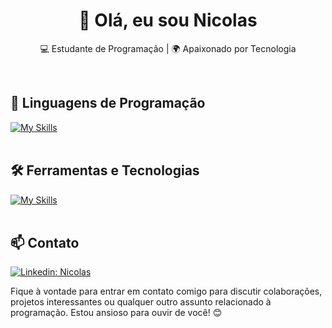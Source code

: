 <h1 align="center">👋 Olá, eu sou Nicolas</h1>

<p align="center">
  💻 Estudante de Programação | 🌍 Apaixonado por Tecnologia
</p><br>


## 🚀 Linguagens de Programação
[![My Skills](https://skillicons.dev/icons?i=javascript,php,html)](https://skillicons.dev)<br><br>

## 🛠️ Ferramentas e Tecnologias
[![My Skills](https://skillicons.dev/icons?i=vscode,css,mysql,bootstrap,git,github,react,figma)](https://skillicons.dev)<br><br>

## 📫 Contato

[![Linkedin: Nicolas](https://img.shields.io/badge/-ellendias-blue?style=flat-square&logo=Linkedin&logoColor=white&link=https://www.linkedin.com/in/nicolas-novacovski-13095022a/)](https://www.linkedin.com/in/nicolas-novacovski-13095022a/)

Fique à vontade para entrar em contato comigo para discutir colaborações, projetos interessantes ou qualquer outro assunto relacionado à programação. Estou ansioso para ouvir de você! 😊 <br><br>
